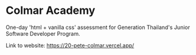 # Colmar Academy

One-day 'html + vanilla css' assessment for Generation Thailand's Junior Software Developer Program.

Link to website: https://20-pete-colmar.vercel.app/
